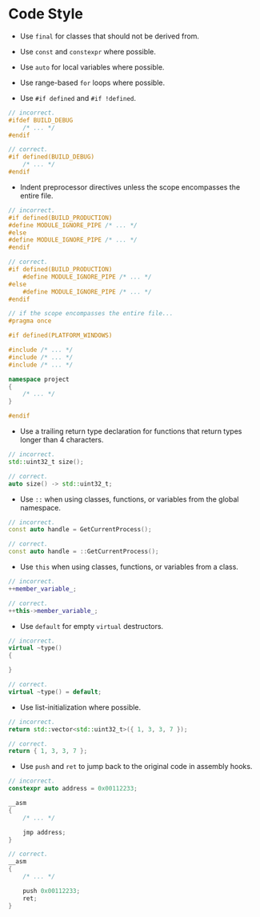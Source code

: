 # Code Style
* Use `final` for classes that should not be derived from.
* Use `const` and `constexpr` where possible.
* Use `auto` for local variables where possible.
* Use range-based `for` loops where possible.

* Use `#if defined` and `#if !defined`.
```cpp
// incorrect.
#ifdef BUILD_DEBUG
	/* ... */
#endif

// correct.
#if defined(BUILD_DEBUG)
	/* ... */
#endif
```

* Indent preprocessor directives unless the scope encompasses the entire file.
```cpp
// incorrect.
#if defined(BUILD_PRODUCTION)
#define MODULE_IGNORE_PIPE /* ... */
#else
#define MODULE_IGNORE_PIPE /* ... */
#endif

// correct.
#if defined(BUILD_PRODUCTION)
	#define MODULE_IGNORE_PIPE /* ... */
#else
	#define MODULE_IGNORE_PIPE /* ... */
#endif

// if the scope encompasses the entire file...
#pragma once

#if defined(PLATFORM_WINDOWS)

#include /* ... */
#include /* ... */
#include /* ... */

namespace project
{
	/* ... */
}

#endif
```

* Use a trailing return type declaration for functions that return types longer than 4 characters.
```cpp
// incorrect.
std::uint32_t size();

// correct.
auto size() -> std::uint32_t;
```

* Use `::` when using classes, functions, or variables from the global namespace.
```cpp
// incorrect.
const auto handle = GetCurrentProcess();

// correct.
const auto handle = ::GetCurrentProcess();
```

* Use `this` when using classes, functions, or variables from a class.
```cpp
// incorrect.
++member_variable_;

// correct.
++this->member_variable_;
```

* Use `default` for empty `virtual` destructors.
```cpp
// incorrect.
virtual ~type()
{

}

// correct.
virtual ~type() = default;
```

* Use list-initialization where possible.
```cpp
// incorrect.
return std::vector<std::uint32_t>({ 1, 3, 3, 7 });

// correct.
return { 1, 3, 3, 7 };
```

* Use `push` and `ret` to jump back to the original code in assembly hooks.
```cpp
// incorrect.
constexpr auto address = 0x00112233;

__asm
{
	/* ... */

	jmp address;
}

// correct.
__asm
{
	/* ... */

	push 0x00112233;
	ret;
}
```
